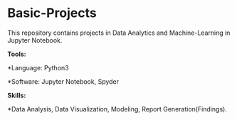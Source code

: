 # Basic-Projects
This repository contains projects in Data Analytics and Machine-Learning in Jupyter Notebook.

**Tools:**
  
  *Language: Python3
  
  *Software: Jupyter Notebook, Spyder

**Skills:**
    
   *Data Analysis, Data Visualization, Modeling, Report Generation(Findings).
   

  

